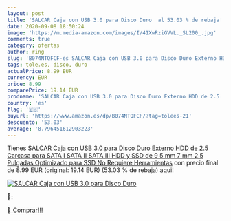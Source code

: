 ```yaml
---
layout: post
title: 'SALCAR Caja con USB 3.0 para Disco Duro  al 53.03 % de rebaja'
date: 2020-09-08 18:50:24
image: 'https://m.media-amazon.com/images/I/41XwRziGVVL._SL200_.jpg'
comments: true
category: ofertas
author: ring
slug: 'B074NTQFCF-es SALCAR Caja con USB 3.0 para Disco Duro Externo HDD de 2.5...'
tags: tole.es, disco, duro
actualPrice: 8.99 EUR
currency: EUR
price: 8.99
comparePrice: 19.14 EUR
prodname: 'SALCAR Caja con USB 3.0 para Disco Duro Externo HDD de 2.5   Carcasa para SATA I SATA II SATA III HDD y SSD de 9 5 mm 7 mm 2.5 Pulgadas  Optimizado para SSD  No Requiere Herramientas'
country: 'es'
flag: '🇪🇸'
buyurl: 'https://www.amazon.es/dp/B074NTQFCF/?tag=tolees-21'
descuento: '53.03'
average: '8.796451612903223'
---
```


Tienes [SALCAR Caja con USB 3.0 para Disco Duro Externo HDD de 2.5   Carcasa para SATA I SATA II SATA III HDD y SSD de 9 5 mm 7 mm 2.5 Pulgadas  Optimizado para SSD  No Requiere Herramientas](https://www.amazon.es/dp/B074NTQFCF/?tag=tolees-21) con precio final de  8.99 EUR (original: 19.14 EUR) (53.03 %  de rebaja) aqui!

[![SALCAR Caja con USB 3.0 para Disco Duro ](https://m.media-amazon.com/images/I/41XwRziGVVL._SL200_.jpg)](https://www.amazon.es/dp/B074NTQFCF/?tag=tolees-21)

🔎:


[🛒 Comprar!!!](https://www.amazon.es/dp/B074NTQFCF/?tag=tolees-21)
